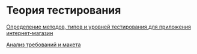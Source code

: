 # Теория тестирования

[Определение методов, типов и уровней тестирования для приложения интернет-магазин](https://docs.google.com/spreadsheets/d/1-FsrWBy0hergbA2X2Vox-Lz0od1KdoT01ZwXUSqUR6I/edit?usp=sharing)

[Анализ требований и макета](https://docs.google.com/spreadsheets/d/1mHPnWvQjwm4p_u2wiMnrMid5qHVI6sIIDXL05mIOwUU/edit?usp=sharing)
